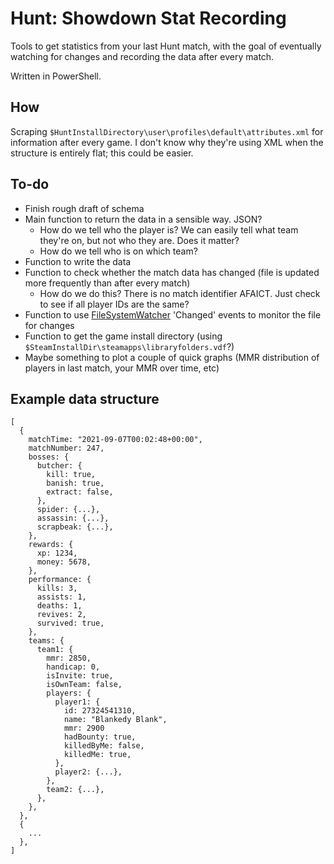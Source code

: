 # Hunt: Showdown Stat Recording
Tools to get statistics from your last Hunt match, with the goal of eventually watching for changes and recording the data after every match.

Written in PowerShell. 

## How
Scraping `$HuntInstallDirectory\user\profiles\default\attributes.xml` for information after every game. I don't know why they're using XML when the structure is entirely flat; this could be easier. 

## To-do
* Finish rough draft of schema
* Main function to return the data in a sensible way. JSON?
  - How do we tell who the player is? We can easily tell what team they're on, but not who they are. Does it matter?
  - How do we tell who is on which team?
* Function to write the data
* Function to check whether the match data has changed (file is updated more frequently than after every match)
  - How do we do this? There is no match identifier AFAICT. Just check to see if all player IDs are the same?
* Function to use [FileSystemWatcher](https://docs.microsoft.com/en-us/dotnet/api/system.io.filesystemwatcher?view=net-5.0) 'Changed' events to monitor the file for changes
* Function to get the game install directory (using `$SteamInstallDir\steamapps\libraryfolders.vdf`?)
* Maybe something to plot a couple of quick graphs (MMR distribution of players in last match, your MMR over time, etc)

## Example data structure
```
[
  {
    matchTime: "2021-09-07T00:02:48+00:00",
    matchNumber: 247,
    bosses: {
      butcher: {
        kill: true,
        banish: true,
        extract: false,
      },
      spider: {...},
      assassin: {...},
      scrapbeak: {...},
    },
    rewards: {
      xp: 1234,
      money: 5678,
    },
    performance: {
      kills: 3,
      assists: 1,
      deaths: 1,
      revives: 2,
      survived: true,
    },
    teams: {
      team1: {
        mmr: 2850,
        handicap: 0,
        isInvite: true,
        isOwnTeam: false,
        players: {
          player1: {
            id: 27324541310,
            name: "Blankedy Blank",
            mmr: 2900
            hadBounty: true,
            killedByMe: false,
            killedMe: true,
          },
          player2: {...},
        },
        team2: {...},
      },
    },
  },
  {
    ...
  },
]
```
